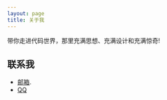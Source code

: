 ```yaml
---
layout: page
title: 关于我
---
```


<p class="message">
  带你走进代码世界，那里充满思想、充满设计和充满惊奇!
</p>

## 联系我

* [邮箱](codegov@qq.com).
* [QQ](1214039455)

